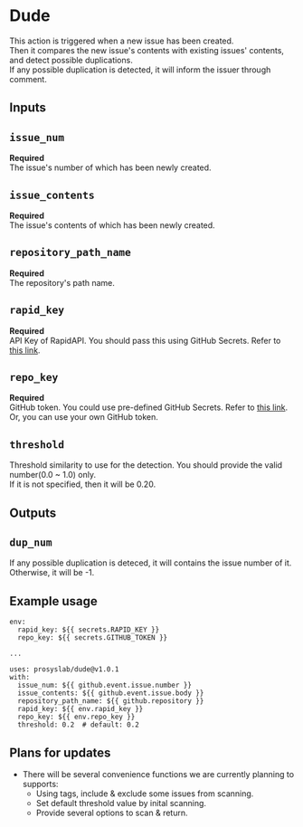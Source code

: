 # Dude

This action is triggered when a new issue has been created.  
Then it compares the new issue's contents with existing issues' contents, and detect possible duplications.  
If any possible duplication is detected, it will inform the issuer through comment.

## Inputs

## `issue_num`

**Required**  
The issue's number of which has been newly created.

## `issue_contents`

**Required**  
The issue's contents of which has been newly created.

## `repository_path_name`

**Required**  
The repository's path name.

## `rapid_key`

**Required**  
API Key of RapidAPI. You should pass this using GitHub Secrets. Refer to [this link](https://rapidapi.com/twinword/api/text-similarity).

## `repo_key` 

**Required**  
GitHub token. You could use pre-defined GitHub Secrets. Refer to [this link](https://docs.github.com/en/actions/security-guides/automatic-token-authentication).  
Or, you can use your own GitHub token.

## `threshold`

Threshold similarity to use for the detection. You should provide the valid number(0.0 ~ 1.0) only.  
If it is not specified, then it will be 0.20.

## Outputs

## `dup_num`

If any possible duplication is deteced, it will contains the issue number of it.  
Otherwise, it will be -1.

## Example usage
```
env:
  rapid_key: ${{ secrets.RAPID_KEY }}
  repo_key: ${{ secrets.GITHUB_TOKEN }}

...

uses: prosyslab/dude@v1.0.1 
with:   
  issue_num: ${{ github.event.issue.number }}
  issue_contents: ${{ github.event.issue.body }}
  repository_path_name: ${{ github.repository }}
  rapid_key: ${{ env.rapid_key }}
  repo_key: ${{ env.repo_key }}
  threshold: 0.2  # default: 0.2
```

## Plans for updates

- There will be several convenience functions we are currently planning to supports:  
  - Using tags, include & exclude some issues from scanning.  
  - Set default threshold value by inital scanning.  
  - Provide several options to scan & return.
